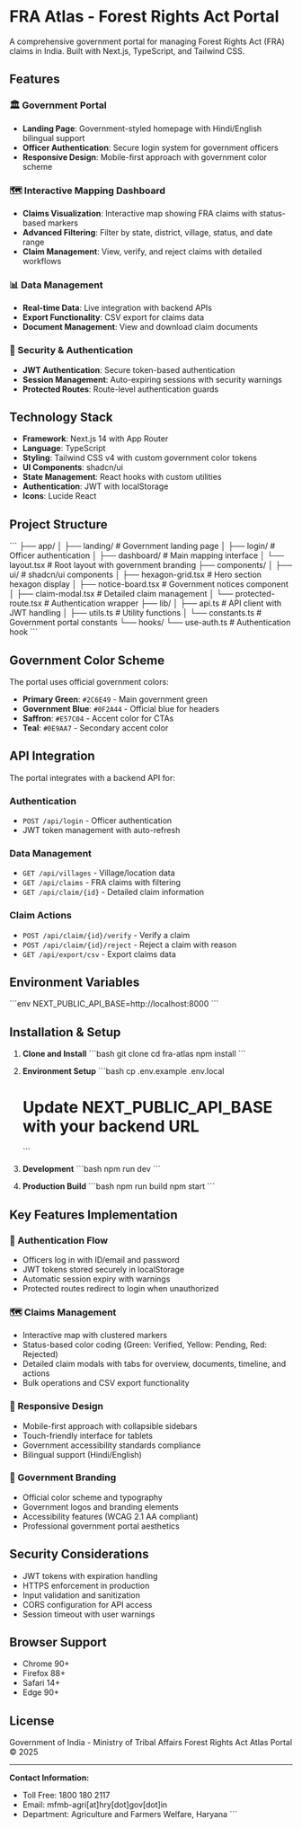 # FRA Atlas - Forest Rights Act Portal

A comprehensive government portal for managing Forest Rights Act (FRA) claims in India. Built with Next.js, TypeScript, and Tailwind CSS.

## Features

### 🏛️ Government Portal
- **Landing Page**: Government-styled homepage with Hindi/English bilingual support
- **Officer Authentication**: Secure login system for government officers
- **Responsive Design**: Mobile-first approach with government color scheme

### 🗺️ Interactive Mapping Dashboard
- **Claims Visualization**: Interactive map showing FRA claims with status-based markers
- **Advanced Filtering**: Filter by state, district, village, status, and date range
- **Claim Management**: View, verify, and reject claims with detailed workflows

### 📊 Data Management
- **Real-time Data**: Live integration with backend APIs
- **Export Functionality**: CSV export for claims data
- **Document Management**: View and download claim documents

### 🔐 Security & Authentication
- **JWT Authentication**: Secure token-based authentication
- **Session Management**: Auto-expiring sessions with security warnings
- **Protected Routes**: Route-level authentication guards

## Technology Stack

- **Framework**: Next.js 14 with App Router
- **Language**: TypeScript
- **Styling**: Tailwind CSS v4 with custom government color tokens
- **UI Components**: shadcn/ui
- **State Management**: React hooks with custom utilities
- **Authentication**: JWT with localStorage
- **Icons**: Lucide React

## Project Structure

\`\`\`
├── app/
│   ├── landing/          # Government landing page
│   ├── login/            # Officer authentication
│   ├── dashboard/        # Main mapping interface
│   └── layout.tsx        # Root layout with government branding
├── components/
│   ├── ui/               # shadcn/ui components
│   ├── hexagon-grid.tsx  # Hero section hexagon display
│   ├── notice-board.tsx  # Government notices component
│   ├── claim-modal.tsx   # Detailed claim management
│   └── protected-route.tsx # Authentication wrapper
├── lib/
│   ├── api.ts            # API client with JWT handling
│   ├── utils.ts          # Utility functions
│   └── constants.ts      # Government portal constants
└── hooks/
    └── use-auth.ts       # Authentication hook
\`\`\`

## Government Color Scheme

The portal uses official government colors:
- **Primary Green**: `#2C6E49` - Main government green
- **Government Blue**: `#0F2A44` - Official blue for headers
- **Saffron**: `#E57C04` - Accent color for CTAs
- **Teal**: `#0E9AA7` - Secondary accent color

## API Integration

The portal integrates with a backend API for:

### Authentication
- `POST /api/login` - Officer authentication
- JWT token management with auto-refresh

### Data Management
- `GET /api/villages` - Village/location data
- `GET /api/claims` - FRA claims with filtering
- `GET /api/claim/{id}` - Detailed claim information

### Claim Actions
- `POST /api/claim/{id}/verify` - Verify a claim
- `POST /api/claim/{id}/reject` - Reject a claim with reason
- `GET /api/export/csv` - Export claims data

## Environment Variables

\`\`\`env
NEXT_PUBLIC_API_BASE=http://localhost:8000
\`\`\`

## Installation & Setup

1. **Clone and Install**
   \`\`\`bash
   git clone <repository-url>
   cd fra-atlas
   npm install
   \`\`\`

2. **Environment Setup**
   \`\`\`bash
   cp .env.example .env.local
   # Update NEXT_PUBLIC_API_BASE with your backend URL
   \`\`\`

3. **Development**
   \`\`\`bash
   npm run dev
   \`\`\`

4. **Production Build**
   \`\`\`bash
   npm run build
   npm start
   \`\`\`

## Key Features Implementation

### 🔐 Authentication Flow
- Officers log in with ID/email and password
- JWT tokens stored securely in localStorage
- Automatic session expiry with warnings
- Protected routes redirect to login when unauthorized

### 🗺️ Claims Management
- Interactive map with clustered markers
- Status-based color coding (Green: Verified, Yellow: Pending, Red: Rejected)
- Detailed claim modals with tabs for overview, documents, timeline, and actions
- Bulk operations and CSV export functionality

### 📱 Responsive Design
- Mobile-first approach with collapsible sidebars
- Touch-friendly interface for tablets
- Government accessibility standards compliance
- Bilingual support (Hindi/English)

### 🎨 Government Branding
- Official color scheme and typography
- Government logos and branding elements
- Accessibility features (WCAG 2.1 AA compliant)
- Professional government portal aesthetics

## Security Considerations

- JWT tokens with expiration handling
- HTTPS enforcement in production
- Input validation and sanitization
- CORS configuration for API access
- Session timeout with user warnings

## Browser Support

- Chrome 90+
- Firefox 88+
- Safari 14+
- Edge 90+

## License

Government of India - Ministry of Tribal Affairs
Forest Rights Act Atlas Portal © 2025

---

**Contact Information:**
- Toll Free: 1800 180 2117
- Email: mfmb-agri[at]hry[dot]gov[dot]in
- Department: Agriculture and Farmers Welfare, Haryana
\`\`\`

```json file="" isHidden
